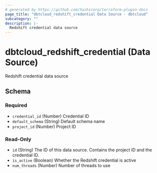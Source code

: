 ```yaml
---
# generated by https://github.com/hashicorp/terraform-plugin-docs
page_title: "dbtcloud_redshift_credential Data Source - dbtcloud"
subcategory: ""
description: |-
  Redshift credential data source
---
```


# dbtcloud_redshift_credential (Data Source)

Redshift credential data source



<!-- schema generated by tfplugindocs -->
## Schema

### Required

- `credential_id` (Number) Credential ID
- `default_schema` (String) Default schema name
- `project_id` (Number) Project ID

### Read-Only

- `id` (String) The ID of this data source. Contains the project ID and the credential ID.
- `is_active` (Boolean) Whether the Redshift credential is active
- `num_threads` (Number) Number of threads to use
